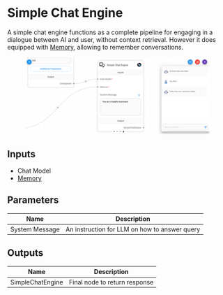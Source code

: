 # Simple Chat Engine

A simple chat engine functions as a complete pipeline for engaging in a dialogue between AI and user, without context retrieval. However it does equipped with [Memory](../../langchain/memory/), allowing to remember conversations.

<figure><img src="../../../.gitbook/assets/image--2---1---1---1---1---1---1---1---2-.png" alt=""><figcaption></figcaption></figure>

## Inputs

* Chat Model
* [Memory](../../langchain/memory/)

## Parameters

| Name           | Description                                   |
| -------------- | --------------------------------------------- |
| System Message | An instruction for LLM on how to answer query |

## Outputs

| Name             | Description                   |
| ---------------- | ----------------------------- |
| SimpleChatEngine | Final node to return response |
